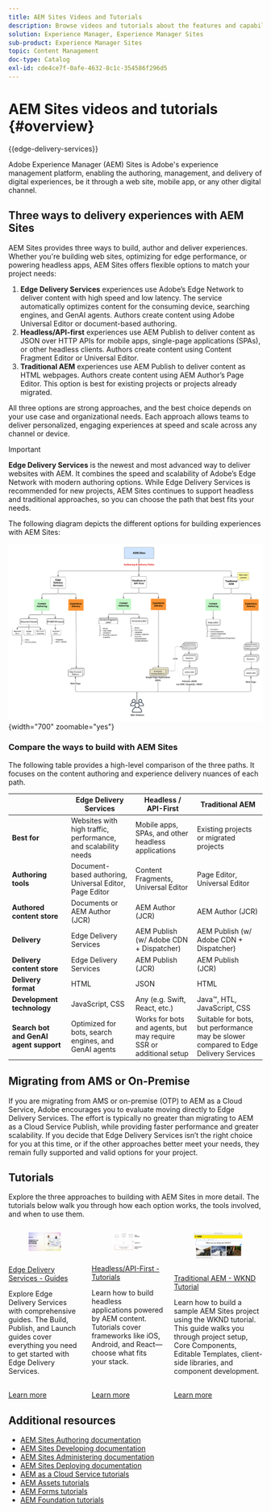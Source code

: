 ```yaml
---
title: AEM Sites Videos and Tutorials
description: Browse videos and tutorials about the features and capabilities of Adobe Experience Manager Sites. AEM Sites is a leading experience management platform.
solution: Experience Manager, Experience Manager Sites
sub-product: Experience Manager Sites
topic: Content Management
doc-type: Catalog
exl-id: cde4ce7f-0afe-4632-8c1c-354586f296d5
---
```

# AEM Sites videos and tutorials {#overview}

{{edge-delivery-services}}

Adobe Experience Manager (AEM) Sites is Adobe's experience management platform, enabling the authoring, management, and delivery of digital experiences, be it through a web site, mobile app, or any other digital channel. 

## Three ways to delivery experiences with AEM Sites

AEM Sites provides three ways to build, author and deliver experiences. Whether you're building web sites, optimizing for edge performance, or powering headless apps, AEM Sites offers flexible options to match your project needs:

1. **Edge Delivery Services** experiences use Adobe’s Edge Network to deliver content with high speed and low latency. The service automatically optimizes content for the consuming device, searching engines, and GenAI agents. Authors create content using Adobe Universal Editor or document-based authoring.  
1. **Headless/API-first** experiences use AEM Publish to deliver content as JSON over HTTP APIs for mobile apps, single-page applications (SPAs), or other headless clients. Authors create content using Content Fragment Editor or Universal Editor.  
1. **Traditional AEM** experiences use AEM Publish to deliver content as HTML webpages. Authors create content using AEM Author’s Page Editor. This option is best for existing projects or projects already migrated.  

All three options are strong approaches, and the best choice depends on your use case and organizational needs. Each approach allows teams to deliver personalized, engaging experiences at speed and scale across any channel or device.

>[!IMPORTANT]
>
> **Edge Delivery Services** is the newest and most advanced way to deliver websites with AEM. It combines the speed and scalability of Adobe’s Edge Network with modern authoring options. While Edge Delivery Services is  recommended for new projects, AEM Sites continues to support headless and traditional approaches, so you can choose the path that best fits your needs.

The following diagram depicts the different options for building experiences with AEM Sites:

![AEM-Sites-Content-Authoring-and-Experience-Delivery-Paths.png](./assets/aem-sites-authoring-and-experience-delivery-paths.png){width="700" zoomable="yes"}

### Compare the ways to build with AEM Sites

The following table provides a high-level comparison of the three paths. It focuses on the content authoring and experience delivery nuances of each path.

|            |  Edge Delivery Services          | Headless / API-First                        |  Traditional AEM            |
|---------------------|------------------------------|---------------------------------|---------------------------------------------|
| **Best for** |  Websites with high traffic, performance, and scalability needs | Mobile apps, SPAs, and other headless applications | Existing projects or migrated projects |
| **Authoring tools** |  Document-based authoring, Universal Editor, Page Editor | Content Fragments, Universal Editor | Page Editor, Universal Editor                  |
| **Authored content store**         |  Documents or AEM Author (JCR)                       | AEM Author (JCR)          |AEM Author (JCR)    |
| **Delivery** |  Edge Delivery Services                        |    AEM Publish (w/ Adobe CDN + Dispatcher)      | AEM Publish (w/ Adobe CDN + Dispatcher)       |
| **Delivery content store**         | Edge Delivery Services  | AEM Publish (JCR)           |  AEM Publish (JCR)    |
| **Delivery format**   |  HTML                                  | JSON | HTML                    |
| **Development technology**       |  JavaScript, CSS                | Any (e.g. Swift, React, etc.)        | Java&trade;, HTL, JavaScript, CSS    |
| **Search bot and GenAI agent support** | Optimized for bots, search engines, and GenAI agents | Works for bots and agents, but may require SSR or additional setup | Suitable for bots, but performance may be slower compared to Edge Delivery Services |

## Migrating from AMS or On-Premise

If you are migrating from AMS or on-premise (OTP) to AEM as a Cloud Service, Adobe encourages you to evaluate moving directly to Edge Delivery Services. The effort is typically no greater than migrating to AEM as a Cloud Service Publish, while providing faster performance and greater scalability. If you decide that Edge Delivery Services isn’t the right choice for you at this time, or if the other approaches better meet your needs, they remain fully supported and valid options for your project.

## Tutorials

Explore the three approaches to building with AEM Sites in more detail. The tutorials below walk you through how each option works, the tools involved, and when to use them.

<!-- CARDS

* https://www.aem.live/docs/
  {title = Edge Delivery Services - Guides}
  {description = Explore Edge Delivery Services with comprehensive guides. The Build, Publish, and Launch guides cover everything you need to get started with Edge Delivery Services.}
  {image = ./assets/edge-delivery-services.png}
  {target = _blank}
* https://experienceleague.adobe.com/en/docs/experience-manager-learn/getting-started-with-aem-headless/overview
  {title = Headless/API-First - Tutorials}
  {description = Learn how to build headless applications powered by AEM content. Tutorials cover frameworks like iOS, Android, and React—choose what fits your stack.}
  {image = ./assets/headless.png}
  {target = _self}
* https://experienceleague.adobe.com/en/docs/experience-manager-learn/getting-started-wknd-tutorial-develop/overview
  {title = Traditional AEM - WKND Tutorial}
  {description = Learn how to build a sample AEM Sites project using the WKND tutorial. This guide walks you through project setup, Core Components, Editable Templates, client-side libraries, and component development.}
  {image = ./assets/aem-wknd-spa-editor-tutorial.png}
  {target = _self}
-->
<!-- START CARDS HTML - DO NOT MODIFY BY HAND -->
<div class="columns">
    <div class="column is-half-tablet is-half-desktop is-one-third-widescreen" aria-label="Edge Delivery Services - Guides">
        <div class="card" style="height: 100%; display: flex; flex-direction: column; height: 100%;">
            <div class="card-image">
                <figure class="image x-is-16by9">
                    <a href="https://www.aem.live/docs/" title="Edge Delivery Services - Guides" target="_blank" rel="referrer">
                        <img class="is-bordered-r-small" src="./assets/edge-delivery-services.png" alt="Edge Delivery Services - Guides"
                             style="width: 100%; aspect-ratio: 16 / 9; object-fit: cover; overflow: hidden; display: block; margin: auto;">
                    </a>
                </figure>
            </div>
            <div class="card-content is-padded-small" style="display: flex; flex-direction: column; flex-grow: 1; justify-content: space-between;">
                <div class="top-card-content">
                    <p class="headline is-size-6 has-text-weight-bold">
                        <a href="https://www.aem.live/docs/" target="_blank" rel="referrer" title="Edge Delivery Services - Guides">Edge Delivery Services - Guides</a>
                    </p>
                    <p class="is-size-6">Explore Edge Delivery Services with comprehensive guides. The Build, Publish, and Launch guides cover everything you need to get started with Edge Delivery Services.</p>
                </div>
                <a href="https://www.aem.live/docs/" target="_blank" rel="referrer" class="spectrum-Button spectrum-Button--outline spectrum-Button--primary spectrum-Button--sizeM" style="align-self: flex-start; margin-top: 1rem;">
                    <span class="spectrum-Button-label has-no-wrap has-text-weight-bold">Learn more</span>
                </a>
            </div>
        </div>
    </div>
    <div class="column is-half-tablet is-half-desktop is-one-third-widescreen" aria-label="Headless/API-First - Tutorials">
        <div class="card" style="height: 100%; display: flex; flex-direction: column; height: 100%;">
            <div class="card-image">
                <figure class="image x-is-16by9">
                    <a href="https://experienceleague.adobe.com/en/docs/experience-manager-learn/getting-started-with-aem-headless/overview" title="Headless/API-First - Tutorials" target="_self" rel="referrer">
                        <img class="is-bordered-r-small" src="./assets/headless.png" alt="Headless/API-First - Tutorials"
                             style="width: 100%; aspect-ratio: 16 / 9; object-fit: cover; overflow: hidden; display: block; margin: auto;">
                    </a>
                </figure>
            </div>
            <div class="card-content is-padded-small" style="display: flex; flex-direction: column; flex-grow: 1; justify-content: space-between;">
                <div class="top-card-content">
                    <p class="headline is-size-6 has-text-weight-bold">
                        <a href="https://experienceleague.adobe.com/en/docs/experience-manager-learn/getting-started-with-aem-headless/overview" target="_self" rel="referrer" title="Headless/API-First - Tutorials">Headless/API-First - Tutorials</a>
                    </p>
                    <p class="is-size-6">Learn how to build headless applications powered by AEM content. Tutorials cover frameworks like iOS, Android, and React—choose what fits your stack.</p>
                </div>
                <a href="https://experienceleague.adobe.com/en/docs/experience-manager-learn/getting-started-with-aem-headless/overview" target="_self" rel="referrer" class="spectrum-Button spectrum-Button--outline spectrum-Button--primary spectrum-Button--sizeM" style="align-self: flex-start; margin-top: 1rem;">
                    <span class="spectrum-Button-label has-no-wrap has-text-weight-bold">Learn more</span>
                </a>
            </div>
        </div>
    </div>
    <div class="column is-half-tablet is-half-desktop is-one-third-widescreen" aria-label="Traditional AEM - WKND Tutorial">
        <div class="card" style="height: 100%; display: flex; flex-direction: column; height: 100%;">
            <div class="card-image">
                <figure class="image x-is-16by9">
                    <a href="https://experienceleague.adobe.com/en/docs/experience-manager-learn/getting-started-wknd-tutorial-develop/overview" title="Traditional AEM - WKND Tutorial" target="_self" rel="referrer">
                        <img class="is-bordered-r-small" src="./assets/aem-wknd-spa-editor-tutorial.png" alt="Traditional AEM - WKND Tutorial"
                             style="width: 100%; aspect-ratio: 16 / 9; object-fit: cover; overflow: hidden; display: block; margin: auto;">
                    </a>
                </figure>
            </div>
            <div class="card-content is-padded-small" style="display: flex; flex-direction: column; flex-grow: 1; justify-content: space-between;">
                <div class="top-card-content">
                    <p class="headline is-size-6 has-text-weight-bold">
                        <a href="https://experienceleague.adobe.com/en/docs/experience-manager-learn/getting-started-wknd-tutorial-develop/overview" target="_self" rel="referrer" title="Traditional AEM - WKND Tutorial">Traditional AEM - WKND Tutorial</a>
                    </p>
                    <p class="is-size-6">Learn how to build a sample AEM Sites project using the WKND tutorial. This guide walks you through project setup, Core Components, Editable Templates, client-side libraries, and component development.</p>
                </div>
                <a href="https://experienceleague.adobe.com/en/docs/experience-manager-learn/getting-started-wknd-tutorial-develop/overview" target="_self" rel="referrer" class="spectrum-Button spectrum-Button--outline spectrum-Button--primary spectrum-Button--sizeM" style="align-self: flex-start; margin-top: 1rem;">
                    <span class="spectrum-Button-label has-no-wrap has-text-weight-bold">Learn more</span>
                </a>
            </div>
        </div>
    </div>
</div>
<!-- END CARDS HTML - DO NOT MODIFY BY HAND -->

   
## Additional resources

* [AEM Sites Authoring documentation](https://experienceleague.adobe.com/en/docs/experience-manager-65/content/sites/authoring/essentials/first-steps)
* [AEM Sites Developing documentation](https://experienceleague.adobe.com/en/docs/experience-manager-65/content/implementing/developing/introduction/getting-started)
* [AEM Sites Administering documentation](https://experienceleague.adobe.com/en/docs/experience-manager-65/content/sites/administering/home)
* [AEM Sites Deploying documentation](https://experienceleague.adobe.com/en/docs/experience-manager-65/content/implementing/deploying/introduction/platform)
* [AEM as a Cloud Service tutorials](/help/cloud-service/overview.md)
* [AEM Assets tutorials](/help/assets/overview.md)
* [AEM Forms tutorials](/help/forms/overview.md)
* [AEM Foundation tutorials](/help/foundation/overview.md)
